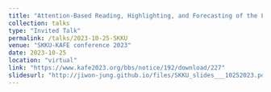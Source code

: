 ```yaml
---
title: "Attention-Based Reading, Highlighting, and Forecasting of the Limit Order Book"
collection: talks
type: "Invited Talk"
permalink: /talks/2023-10-25-SKKU
venue: "SKKU-KAFE conference 2023"
date: 2023-10-25
location: "virtual"
link: "https://www.kafe2023.org/bbs/notice/192/download/227"
slidesurl: "http://jiwon-jung.github.io/files/SKKU_slides___10252023.pdf" 
---  
```

